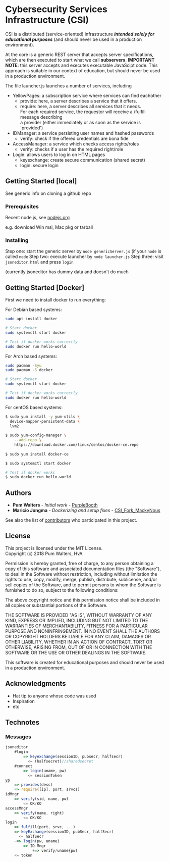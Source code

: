 # Cybersecurity Services Infrastructure (CSI)

CSI is a distributed (service-oriented) infrastructure ***intended solely for 
educational purposes*** (and should never be used in a production environment).

At the core is a generic REST server that accepts server specifications,
which are then executed to start what we call **subservers**.
**IMPORTANT NOTE**: this server accepts and executes executable
JavaScipt code. This approach is suitable in our context of education,
but should never be used in a production environment.

The file launcher.js launches a number of services, including

* YellowPages: a subscription service where services can find eachother
	* provide: here, a server describes a service that it offers.
	* require: here, a server describes all services that it needs.  
		For each required service, the requestor will receive a /fulfill message describing  
		a provider (either immediately or as soon as the service is 'provided')
* IDManager: a service persisting user names and hashed passwords
	* verify: check if the offered credentials are bona fide
* AccessManager: a service which checks access rights/roles
	* verify: checks if a user has the required right/role
* Login: allows users to log in on HTML pages
	* keyexchange: create secure communication (shared secret)
	* login: secure login

## Getting Started [local]

See generic info on cloning a github repo

### Prerequisites

Recent node.js, see [nodejs.org](https://nodejs.org/en/)

e.g. download Win msi, Mac pkg or tarball

### Installing

Step one: start the generic server by `node genericServer.js` (if your `node` is called `node`
Step two: execute launcher by `node launcher.js`
Step three: visit `jsoneditor.html` and press `login`

(currently jsoneditor has dummy data and doesn't do much

## Getting Started [Docker]

First we need to install docker to run everything:

For Debian based systems:
```zsh
sudo apt install docker

# Start docker
sudo systemctl start docker

# Test if docker works correctly
sudo docker run hello-world
```

For Arch based systems:
```zsh
sudo pacman -Syu
sudo pacman -S docker

# Start docker
sudo systemctl start docker

# Test if docker works correctly
sudo docker run hello-world
```

For centOS based systems: 
```zsh
$ sudo yum install -y yum-utils \
  device-mapper-persistent-data \
  lvm2
  
$ sudo yum-config-manager \
    --add-repo \
    https://download.docker.com/linux/centos/docker-ce.repo
    
$ sudo yum install docker-ce

$ sudo systemctl start docker

# Test if docker works
$ sudo docker run hello-world
```

## Authors

* **Pum Walters** - *Initial work* - [PurpleBooth](https://github.com/PurpleBooth)
* **Maricio Jongma** - *Dockerizing and setup fixes* - [CSI_Fork_MackyNous](https://github.com/MackyNous/CSI)

See also the list of [contributors](https://github.com/your/project/contributors) who participated in this project.

## License

This project is licensed under the MIT License.  
Copyright (c) 2018 Pum Walters, HvA

Permission is hereby granted, free of charge, to any person obtaining a copy
of this software and associated documentation files (the "Software"), to deal
in the Software without restriction, including without limitation the rights
to use, copy, modify, merge, publish, distribute, sublicense, and/or sell
copies of the Software, and to permit persons to whom the Software is
furnished to do so, subject to the following conditions:

The above copyright notice and this permission notice shall be included in all
copies or substantial portions of the Software.

THE SOFTWARE IS PROVIDED "AS IS", WITHOUT WARRANTY OF ANY KIND, EXPRESS OR
IMPLIED, INCLUDING BUT NOT LIMITED TO THE WARRANTIES OF MERCHANTABILITY,
FITNESS FOR A PARTICULAR PURPOSE AND NONINFRINGEMENT. IN NO EVENT SHALL THE
AUTHORS OR COPYRIGHT HOLDERS BE LIABLE FOR ANY CLAIM, DAMAGES OR OTHER
LIABILITY, WHETHER IN AN ACTION OF CONTRACT, TORT OR OTHERWISE, ARISING FROM,
OUT OF OR IN CONNECTION WITH THE SOFTWARE OR THE USE OR OTHER DEALINGS IN THE
SOFTWARE.

This software is created for educational purposes and should 
never be used in a production environment.


## Acknowledgments

* Hat tip to anyone whose code was used
* Inspiration
* etc

## Technotes

### Messages

```js
jsoneditor
	#login:
		=> keyexchange(sessionID, pubsecr, halfsecr)
		  <= (halfsecret)//sharedsecret
	#connect
		=> login(uname, pw)
		  <= sessionToken
yp
	=> provides(desc)
	=> require([ip], port, srvcs)
idMngr
	=> verify(sid, name, pw)
		<= OK/KO
accessMngr
	=> verify(name, right)
		<= OK/KO
login
	=> fulfill(port, srvc, ...)
	=> keyExchange(sessionID, pubSecr, halfSecr)
	  <= halfSecr
	~=> login(pw, uname)
		=> ID-Mngr
			+=> verify/uname{pw)
	<= token
```	
